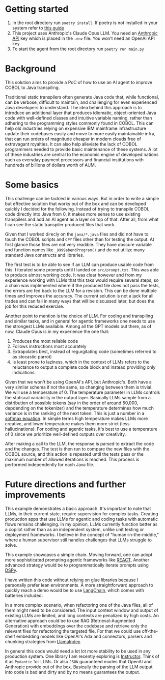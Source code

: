 # Getting started

1. In the root directory run `poetry install`. If poetry is not installed in your system refer to [this guide](https://python-poetry.org/docs/)
2. This project uses Anthropic's Claude Opus LLM. You need an [Anthropic API](https://docs.anthropic.com/claude/docs/getting-access-to-claude) key which is placed in the `.env` file. You won't need an OpenAI API key.
3. To start the agent from the root directory run `poetry run main.py`

# Background

This solution aims to provide a PoC of how to use an AI agent to improve COBOL to Java transpiling.

Traditional static transpilers often generate Java code that, while functional, can be verbose, difficult to maintain, and challenging for even experienced Java developers to understand. The idea behind this approach is to introduce an additional layer that produces idiomatic, object-oriented Java code with well-defined classes and intuitive variable naming, rather than adhering to the programming styles commonly found in COBOL. This can help old industries relying on expensive IBM mainframe infrastructure update their codebases easily and move to more easily maintainable infra, that can run orders of magnitude cheaper in modern clouds free of extravagant royalties. It can also help alleviate the lack of COBOL programmers needed to provide basic maintenance of these systems. A lot of these industries are central to the economic engine of developed nations such as everyday payment processors and financial institutions with hundreds of billions of dollars worth of AUM.

# Some basics

This challenge can be tackled in various ways. But in order to write a simple but effective solution that works out of the box and can be developed quickly I decided for the following. Instead of trying to transpile COBOL code directly into Java from 0, it makes more sense to use existing transpilers and add an AI agent as a layer on top of that. After all, from what I can see the static transpiler produced files that work.

Given that I worked direcly on the `java/*.java` files and did not have to touch the COBOL scripts and `CPY` files other than for testing the output. At first glance those files are not very readible. They have obscure variable and function names like `_9999abendProgram()` and do not utilize many standard Java constructs and libraries.

The first test is to be able to see if an LLM can produce usable code from this. I iterated some prompts until I landed on `src/prompt.txt`. This was able to produce almost working code. It was clear however and from my experience working with LLMs that this taks would require several steps, so a chain was implemented where if the produced file does not pass the tests, the errors are fed back to the LLM for a revision. This can be done multiple times and improves the accuracy. The current solution is not a jack for all trades and can fail in many ways that will be discussed later, but does the job for this reduced exercise.

Another point to mention is the choice of LLM. For coding and transpiling and similar tasks, and in general for agentic frameworks one needs to use the strongest LLMs available. Among all the GPT models out there, as of now, Claude Opus is in my experience the one that:

1. Produces the most reliable code
2. Follows instructions most accurately
3. Extrapolates best, instead of regurgitating code (sometimes referred to as stocastic parrot)
4. Is least prone to laziness, which in the context of LLMs refers to the reluctance to output a complete code block and instead providing only indications.

Given that we won't be using OpenAI's API, but Anthropic's. Both have a very similar schema if not the same, so changing between them is trivial. We will use a temperature of 0. The temperature parameter in LLMs controls the statiscal variability in the output layer. Basically LLMs sample from a distribution of possible tokens (say in the order of around 50,000, depdending on the tokenizer) and the temperature determines how much variance is in the ranking of the next token. This is just a number in a [softmax equation](https://en.wikipedia.org/wiki/Softmax_function). In simple terms high temperature makes LLMs more creative, and lower temperature makes them more strict (less hallucinations). For coding and agentic tasks, it's best to use a temperature of 0 since we prioritize well-defined outputs over creativity.

After making a call to the LLM, the response is parsed to extract the code and the changes. The test is then run to compare the new files with the COBOL source, and this action is repeated until the tests pass or the maximum number of allowed iterations is reached. This process is performed independently for each Java file.

# Future directions and further improvements

This example demonstrates a basic approach. It's important to note that LLMs, in their current state, require supervision for complex tasks. Creating production apps that use LLMs for agentic and coding tasks with automatic flows remains challenging. In my opinion, LLMs currently function better as a copilot rather than as an independent system, unlike unit testing or deployment frameworks. I believe in the concept of "human-in-the-middle," where a human supervisor still handles challenges that LLMs struggle to solve.

This example showcases a simple chain. Moving forward, one can adopt more sophisticated prompting agentic frameworks like [REACT](https://www.promptingguide.ai/techniques/react).  Another advanced strategy would be to programmatically iterate prompts using [DSPy](https://github.com/stanfordnlp/dspy).

I have written this code without relying on glue libraries because I personally prefer lean environments. A more straightforward approach to quickly reach a demo would be to use [LangChain](https://www.langchain.com), which comes with batteries included.

In a more complex scenario, when refactoring one of the Java files, all of them might need to be considered. The input context window and output of existing LLMs are limited, and long contexts are penalized by high costs. An alternative approach could be to use RAG (Retrieval-Augmented Generation) with embeddings over the codebase and retrieve only the relevant files for refactoring the targeted file. For that we could use off-the-shelf embedding models like OpenAI's Ada and connectors, parsers and chunking strategies from [LlamaIndex](https://www.llamaindex.ai/).

In general this code would need a lot lot more stability to be used in any production system. One library I am recently exploring is [Instructor](https://github.com/jxnl/instructor). Think of it as `Pydantic` for LLMs. Or also `JSON` guaranteed modes that OpenAI and Anthropic provide out of the box. Basically the parsing of the LLM output into code is bad and dirty and by no means guarantees the output.